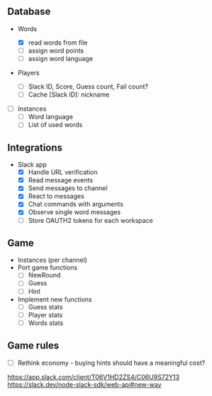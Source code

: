## Database

- Words

  - [x] read words from file
  - [ ] assign word points
  - [ ] assign word language

- Players

  - [ ] Slack ID, Score, Guess count, Fail count?
  - [ ] Cache [Slack ID]: nickname

- [ ] Instances
  - [ ] Word language
  - [ ] List of used words

## Integrations

- Slack app
  - [x] Handle URL verification
  - [x] Read message events
  - [x] Send messages to channel
  - [x] React to messages
  - [x] Chat commands with arguments
  - [x] Observe single word messages
  - [ ] Store OAUTH2 tokens for each workspace

## Game

- Instances (per channel)
- Port game functions
  - [ ] NewRound
  - [ ] Guess
  - [ ] Hint
- Implement new functions
  - [ ] Guess stats
  - [ ] Player stats
  - [ ] Words stats

## Game rules

- [ ] Rethink economy - buying hints should have a meaningful cost?

https://app.slack.com/client/T06V1HD2ZS4/C06U9S72Y13
https://slack.dev/node-slack-sdk/web-api#new-way
